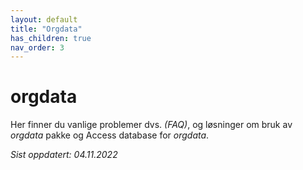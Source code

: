 ```yaml
---
layout: default
title: "Orgdata"
has_children: true
nav_order: 3
---
```


# orgdata

Her finner du vanlige problemer dvs. *(FAQ)*, og løsninger om bruk av *orgdata*
pakke og Access database for *orgdata*.

*Sist oppdatert: 04.11.2022*
